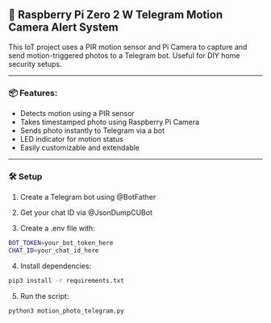 ## 🔔 Raspberry Pi Zero 2 W Telegram Motion Camera Alert System

This IoT project uses a PIR motion sensor and Pi Camera to capture and send motion-triggered photos to a Telegram bot. Useful for DIY home security setups.

---
### 📦 Features:
* Detects motion using a PIR sensor
* Takes timestamped photo using Raspberry Pi Camera
* Sends photo instantly to Telegram via a bot
* LED indicator for motion status
* Easily customizable and extendable
---
### 🛠️ Setup
1. Create a Telegram bot using @BotFather

2. Get your chat ID via @JsonDumpCUBot

3. Create a .env file with:
```bash
BOT_TOKEN=your_bot_token_here
CHAT_ID=your_chat_id_here
```
4. Install dependencies:
```bash
pip3 install -r requirements.txt
```
5. Run the script:
```bash
python3 motion_photo_telegram.py
```